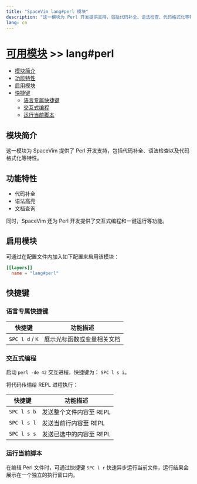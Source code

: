```yaml
---
title: "SpaceVim lang#perl 模块"
description: "这一模块为 Perl 开发提供支持，包括代码补全、语法检查、代码格式化等特性。"
lang: cn
---
```


# [可用模块](../../) >> lang#perl

<!-- vim-markdown-toc GFM -->

- [模块简介](#模块简介)
- [功能特性](#功能特性)
- [启用模块](#启用模块)
- [快捷键](#快捷键)
  - [语言专属快捷键](#语言专属快捷键)
  - [交互式编程](#交互式编程)
  - [运行当前脚本](#运行当前脚本)

<!-- vim-markdown-toc -->

## 模块简介

这一模块为 SpaceVim 提供了 Perl 开发支持，包括代码补全、语法检查以及代码格式化等特性。

## 功能特性

- 代码补全
- 语法高亮
- 文档查询

同时，SpaceVim 还为 Perl 开发提供了交互式编程和一键运行等功能。

## 启用模块

可通过在配置文件内加入如下配置来启用该模块：

```toml
[[layers]]
  name = "lang#perl"
```

## 快捷键

### 语言专属快捷键

| 快捷键          | 功能描述                   |
| --------------- | -------------------------- |
| `SPC l d` / `K` | 展示光标函数或变量相关文档 |

### 交互式编程

启动 `perl -de 42` 交互进程，快捷键为： `SPC l s i`。

将代码传输给 REPL 进程执行：

| 快捷键      | 功能描述                |
| ----------- | ----------------------- |
| `SPC l s b` | 发送整个文件内容至 REPL |
| `SPC l s l` | 发送当前行内容至 REPL   |
| `SPC l s s` | 发送已选中的内容至 REPL |

### 运行当前脚本

在编辑 Perl 文件时，可通过快捷键 `SPC l r` 快速异步运行当前文件，运行结果会展示在一个独立的执行窗口内。

